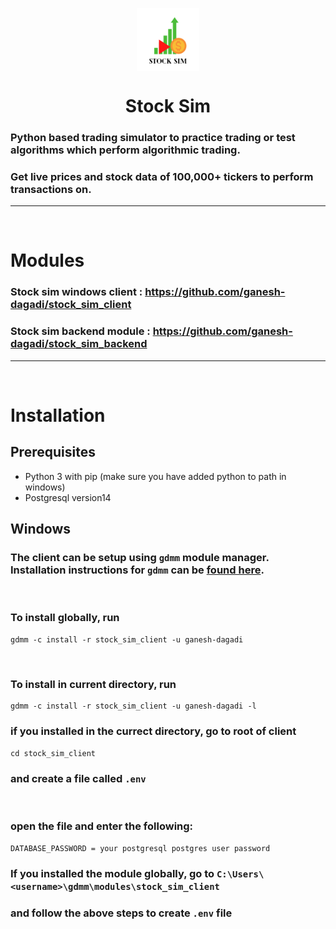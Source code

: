 <img 
    style="display: block; 
           margin-left: auto;
           margin-right: auto;
           width: 20%;"
    src="./banner_img.png" 
    alt="Our logo">
</img>
<h1 style="text-align: center;">Stock Sim</h1>

### Python based trading simulator to practice trading or test algorithms which perform algorithmic trading. 

### Get live prices and stock data of 100,000+ tickers to perform transactions on.

<hr>

<br>

# Modules
### Stock sim windows client : <https://github.com/ganesh-dagadi/stock_sim_client>

### Stock sim backend module : <https://github.com/ganesh-dagadi/stock_sim_backend>

<hr>

<br>

# Installation

## Prerequisites

<ul>
    <li>Python 3 with pip (make sure you have added python to path in windows)</li>
    <li>Postgresql version14</li>
</ul>

## Windows

### The client can be setup using `gdmm` module manager. Installation instructions for `gdmm` can be [found here](https://github.com/ganesh-dagadi/gdmm). 

<br>

### To install globally, run

```
gdmm -c install -r stock_sim_client -u ganesh-dagadi
```
<br>

### To install in current directory, run

```
gdmm -c install -r stock_sim_client -u ganesh-dagadi -l
```
### if you installed in the currect directory, go to root of client 

`cd stock_sim_client`

### and create a file called `.env`

</br>

### open the file and enter the following:

```
DATABASE_PASSWORD = your postgresql postgres user password
```

### If you installed the module globally, go to `C:\Users\<username>\gdmm\modules\stock_sim_client`

### and follow the above steps to create `.env` file



